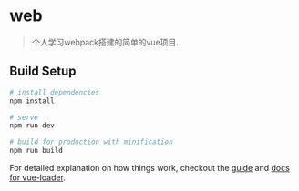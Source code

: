 # web

> 个人学习webpack搭建的简单的vue项目.

## Build Setup

``` bash
# install dependencies
npm install

# serve
npm run dev

# build for production with minification
npm run build

```

For detailed explanation on how things work, checkout the [guide](http://vuejs-templates.github.io/webpack/) and [docs for vue-loader](http://vuejs.github.io/vue-loader).
